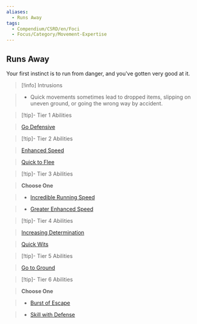 ```yaml
---
aliases:
  - Runs Away
tags:
  - Compendium/CSRD/en/Foci
  - Focus/Category/Movement-Expertise
---
```

  
    
## Runs Away    
Your first instinct is to run from danger, and you've gotten very good at it.    
  
>[!info] Intrusions    
>- Quick movements sometimes lead to dropped items, slipping on uneven ground, or going the wrong way by accident.    
  
  
>[!tip]- Tier 1 Abilities    
> [Go Defensive](Go-Defensive.md)    
  
  
>[!tip]- Tier 2 Abilities    
> [Enhanced Speed](Enhanced-Speed.md)    
> [Quick to Flee](Quick-to-Flee.md)    
  
  
>[!tip]- Tier 3 Abilities    
> **Choose One**    
>- [Incredible Running Speed](Incredible-Running-Speed.md)    
>- [Greater Enhanced Speed](Greater-Enhanced-Speed.md)    
  
  
>[!tip]- Tier 4 Abilities    
> [Increasing Determination](Increasing-Determination.md)    
> [Quick Wits](Quick-Wits.md)    
  
  
>[!tip]- Tier 5 Abilities    
> [Go to Ground](Go-to-Ground.md)    
  
  
>[!tip]- Tier 6 Abilities    
> **Choose One**    
>- [Burst of Escape](Burst-of-Escape.md)    
>- [Skill with Defense](Skill-With-Defense.md)